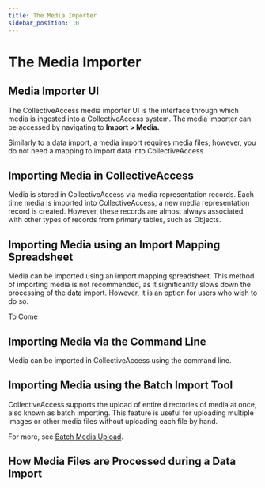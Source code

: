 ```yaml
---
title: The Media Importer
sidebar_position: 10
---
```


# The Media Importer 

## Media Importer UI

The CollectiveAccess media importer UI is the interface through which media is ingested into a CollectiveAccess system. The media importer can be accessed by navigating to **Import > Media.**

Similarly to a data import, a media import requires media files; however, you do not need a mapping to import data into CollectiveAccess. 

## Importing Media in CollectiveAccess

Media is stored in CollectiveAccess via media representation records. Each time media is imported into CollectiveAccess, a new media representation record is created. However, these records are almost always associated with other types of records from primary tables, such as Objects.


## Importing Media using an Import Mapping Spreadsheet

Media can be imported using an import mapping spreadsheet. This method of importing media is not recommended, as it significantly slows down the processing of the data import. However, it is an option for users who wish to do so.

To Come

## Importing Media via the Command Line

Media can be imported in CollectiveAccess using the command line. 

## Importing Media using the Batch Import Tool

CollectiveAccess supports the upload of entire directories of media at once, also known as batch importing. This feature is useful for uploading multiple images or other media files without uploading each file by hand.

For more, see [Batch Media Upload](https://docs.collectiveaccess.org/providence/user/import/Importing%20Media/batch_media).

## How Media Files are Processed during a Data Import